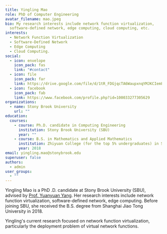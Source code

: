 ```yaml
---
title: Yingling Mao
role: PhD of Computer Engineering
avatar_filename: mao.jpeg
bio: My research interests include network function virtualization,
  software-defined network, edge computing, cloud computing, etc.
interests:
  - Network Function Virtualization
  - Software-Defined Network
  - Edge Computing
  - Cloud Computing.
social:
  - icon: envelope
    icon_pack: fas
    link: "#contact"
  - icon: file
    icon_pack: far
    link: https://drive.google.com/file/d/1tR_FDGjqcTA6WaupxnqYMJKCIemFGSKp/view?usp=sharing
  - icon: facebook
    icon_pack: fab
    link: https://www.facebook.com/profile.php?id=100033277305629
organizations:
  - name: Stony Brook University
    url: ""
education:
  courses:
    - course: Ph.D. candidate in Computing Engineering
      institution: Stony Brook University (SBU)
      year: ""
    - course: B.S. in Mathematics and Applied Mathematics
      institution: Zhiyuan College (for the top 5% undergraduates) in Shanghai Jiao Tong University (SJTU)
      year: 2018
email: yingling.mao@stonybrook.edu
superuser: false
authors:
  - admin
user_groups:
  - ""
---
```

Yingling Mao is a PhD .D. candidate at Stony Brook University (SBU), advised by [Prof. Yuanyuan Yang](http://www.ece.stonybrook.edu/~yang). Her research interests include network function virtualization, software-defined network, edge computing. Before joining SBU, she received the B.S. degree from Shanghai Jiao Tong University in 2018.

Yingling's current research focused on network function virtualization, particularly the deployment problem of virtual network functions.
